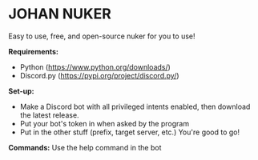 # JOHAN NUKER
Easy to use, free, and open-source nuker for you to use!

**Requirements:**
* Python (https://www.python.org/downloads/)
* Discord.py (https://pypi.org/project/discord.py/)

**Set-up:**
* Make a Discord bot with all privileged intents enabled, then download the latest release.
* Put your bot's token in when asked by the program
* Put in the other stuff (prefix, target server, etc.)
You're good to go!

**Commands:**
Use the help command in the bot

